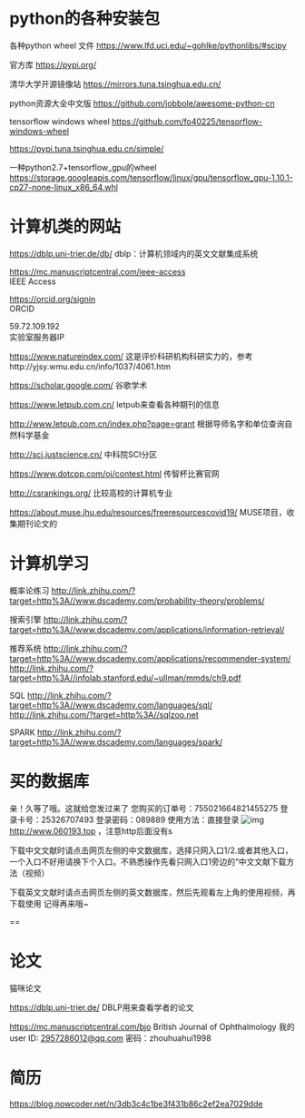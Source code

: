 # python的各种安装包

各种python wheel 文件
https://www.lfd.uci.edu/~gohlke/pythonlibs/#scipy

官方库
https://pypi.org/

清华大学开源镜像站 
https://mirrors.tuna.tsinghua.edu.cn/

python资源大全中文版
https://github.com/jobbole/awesome-python-cn

tensorflow windows wheel
https://github.com/fo40225/tensorflow-windows-wheel

https://pypi.tuna.tsinghua.edu.cn/simple/

一种python2.7+tensorflow_gpu的wheel
https://storage.googleapis.com/tensorflow/linux/gpu/tensorflow_gpu-1.10.1-cp27-none-linux_x86_64.whl

# 计算机类的网站

https://dblp.uni-trier.de/db/    dblp：计算机领域内的英文文献集成系统

https://mc.manuscriptcentral.com/ieee-access  
IEEE Access

https://orcid.org/signin   
ORCID

59.72.109.192   
实验室服务器IP

https://www.natureindex.com/ 
这是评价科研机构科研实力的，参考http://yjsy.wmu.edu.cn/info/1037/4061.htm

https://scholar.google.com/ 谷歌学术

https://www.letpub.com.cn/ letpub来查看各种期刊的信息

http://www.letpub.com.cn/index.php?page=grant  根据导师名字和单位查询自然科学基金

http://sci.justscience.cn/   中科院SCI分区

https://www.dotcpp.com/oj/contest.html 传智杯比赛官网

http://csrankings.org/ 比较高校的计算机专业

https://about.muse.jhu.edu/resources/freeresourcescovid19/  MUSE项目，收集期刊论文的

# 计算机学习

概率论练习
http://link.zhihu.com/?target=http%3A//www.dscademy.com/probability-theory/problems/ 

搜索引擎
http://link.zhihu.com/?target=http%3A//www.dscademy.com/applications/information-retrieval/

推荐系统
http://link.zhihu.com/?target=http%3A//www.dscademy.com/applications/recommender-system/
http://link.zhihu.com/?target=http%3A//infolab.stanford.edu/~ullman/mmds/ch9.pdf

SQL
http://link.zhihu.com/?target=http%3A//www.dscademy.com/languages/sql/
http://link.zhihu.com/?target=http%3A//sqlzoo.net

SPARK
http://link.zhihu.com/?target=http%3A//www.dscademy.com/languages/spark/



# 买的数据库

亲！久等了哦。这就给您发过来了
您购买的订单号：755021664821455275
登录卡号：25326707493
登录密码：089889
使用方法：直接登录  ![img](file:///C:\Users\86188\AppData\Local\Temp\`7_{~]GF$3{MOQ4V_}PH]YC.png)http://www.060193.top  ，注意http后面没有s 

下载中文文献时请点击网页左侧的中文数据库，选择只网入口1/2.或者其他入口，一个入口不好用请换下个入口。不熟悉操作先看只网入口1旁边的“中文文献下载方法（视频）

下载英文文献时请点击网页左侧的英文数据库，然后先观看左上角的使用视频，再下载使用
记得再来哦~

==

# 论文

猫咪论文

https://dblp.uni-trier.de/   DBLP用来查看学者的论文

https://mc.manuscriptcentral.com/bjo British Journal of Ophthalmology
我的user ID: 2957286012@qq.com
密码：zhouhuahui1998

# 简历

https://blog.nowcoder.net/n/3db3c4c1be3f431b86c2ef2ea7029dde

